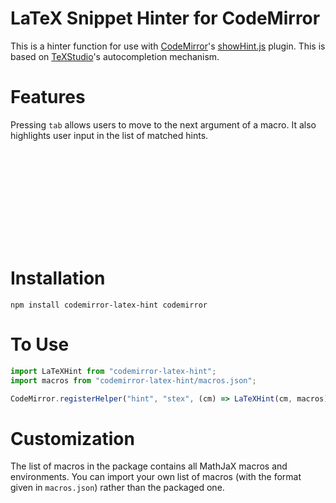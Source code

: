 # LaTeX Snippet Hinter for CodeMirror

This is a hinter function for use with [CodeMirror](https://codemirror.net)'s [showHint.js](https://codemirror.net/doc/manual.html#addon_show-hint) plugin. This is based on [TeXStudio](https://github.com/texstudio-org/texstudio)'s autocompletion mechanism.

# Features
Pressing `tab` allows users to move to the next argument of a macro. It also highlights user input in the list of matched hints.

<img href="https://github.com/jun-sheaf/codemirror-latex-hint/blob/master/demo_media/demo.gif" height="150px">

# Installation
```
npm install codemirror-latex-hint codemirror
```

# To Use
```javascript
import LaTeXHint from "codemirror-latex-hint";
import macros from "codemirror-latex-hint/macros.json";

CodeMirror.registerHelper("hint", "stex", (cm) => LaTeXHint(cm, macros));
```

# Customization
The list of macros in the package contains all MathJaX macros and environments. You can import your own list of macros (with the format given in `macros.json`) rather than the packaged one.